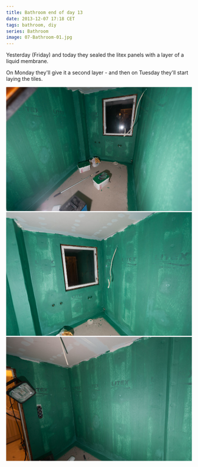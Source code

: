 ```yaml
---
title: Bathroom end of day 13
date: 2013-12-07 17:18 CET
tags: bathroom, diy
series: Bathroom
image: 07-Bathroom-01.jpg
---
```


Yesterday (Friday) and today they sealed the litex panels with a layer of a liquid membrane.

On Monday they'll give it a second layer - and then on Tuesday they'll start laying the tiles.

![Bathroom](07-Bathroom-01.jpg 'Bathroom')
![Bathroom](07-Bathroom-02.jpg 'Bathroom')
![Bathroom](07-Bathroom-03.jpg 'Bathroom')
